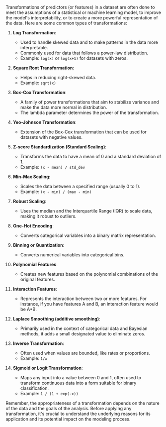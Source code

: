 Transformations of predictors (or features) in a dataset are often done to meet the assumptions of a statistical or machine learning model, to improve the model's interpretability, or to create a more powerful representation of the data. Here are some common types of transformations:

1. **Log Transformation**:

   - Used to handle skewed data and to make patterns in the data more interpretable.
   - Commonly used for data that follows a power-law distribution.
   - Example: `log(x)` or `log(x+1)` for datasets with zeros.
2. **Square Root Transformation**:

   - Helps in reducing right-skewed data.
   - Example: `sqrt(x)`
3. **Box-Cox Transformation**:

   - A family of power transformations that aim to stabilize variance and make the data more normal in distribution.
   - The lambda parameter determines the power of the transformation.
4. **Yeo-Johnson Transformation**:

   - Extension of the Box-Cox transformation that can be used for datasets with negative values.
5. **Z-score Standardization (Standard Scaling)**:

   - Transforms the data to have a mean of 0 and a standard deviation of 1.
   - Example: `(x - mean) / std_dev`
6. **Min-Max Scaling**:

   - Scales the data between a specified range (usually 0 to 1).
   - Example: `(x - min) / (max - min)`
7. **Robust Scaling**:

   - Uses the median and the Interquartile Range (IQR) to scale data, making it robust to outliers.
8. **One-Hot Encoding**:

   - Converts categorical variables into a binary matrix representation.
9. **Binning or Quantization**:

   - Converts numerical variables into categorical bins.
10. **Polynomial Features**:

    - Creates new features based on the polynomial combinations of the original features.
11. **Interaction Features**:

    - Represents the interaction between two or more features. For instance, if you have features A and B, an interaction feature would be A*B.
12. **Laplace Smoothing (additive smoothing)**:

    - Primarily used in the context of categorical data and Bayesian methods, it adds a small designated value to eliminate zeros.
13. **Inverse Transformation**:

    - Often used when values are bounded, like rates or proportions.
    - Example: `1/x`
14. **Sigmoid or Logit Transformation**:

    - Maps any input into a value between 0 and 1, often used to transform continuous data into a form suitable for binary classification.
    - Example: `1 / (1 + exp(-x))`

Remember, the appropriateness of a transformation depends on the nature of the data and the goals of the analysis. Before applying any transformation, it's crucial to understand the underlying reasons for its application and its potential impact on the modeling process.

